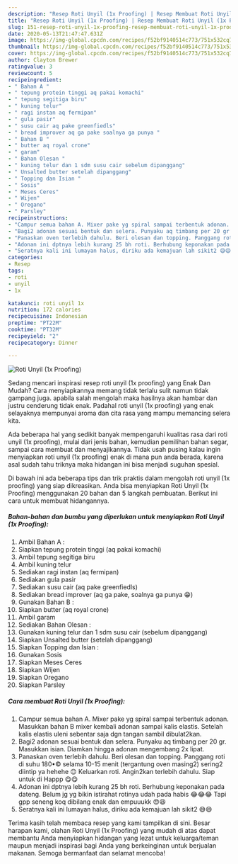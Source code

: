 ```yaml
---
description: "Resep Roti Unyil (1x Proofing) | Resep Membuat Roti Unyil (1x Proofing) Yang Enak Banget"
title: "Resep Roti Unyil (1x Proofing) | Resep Membuat Roti Unyil (1x Proofing) Yang Enak Banget"
slug: 151-resep-roti-unyil-1x-proofing-resep-membuat-roti-unyil-1x-proofing-yang-enak-banget
date: 2020-05-13T21:47:47.631Z
image: https://img-global.cpcdn.com/recipes/f52bf9140514c773/751x532cq70/roti-unyil-1x-proofing-foto-resep-utama.jpg
thumbnail: https://img-global.cpcdn.com/recipes/f52bf9140514c773/751x532cq70/roti-unyil-1x-proofing-foto-resep-utama.jpg
cover: https://img-global.cpcdn.com/recipes/f52bf9140514c773/751x532cq70/roti-unyil-1x-proofing-foto-resep-utama.jpg
author: Clayton Brewer
ratingvalue: 3
reviewcount: 5
recipeingredient:
- " Bahan A "
- " tepung protein tinggi aq pakai komachi"
- " tepung segitiga biru"
- " kuning telur"
- " ragi instan aq fermipan"
- " gula pasir"
- " susu cair aq pake greenfiedls"
- " bread improver aq ga pake soalnya ga punya "
- " Bahan B "
- " butter aq royal crone"
- " garam"
- " Bahan Olesan "
- " kuning telur dan 1 sdm susu cair sebelum dipanggang"
- " Unsalted butter setelah dipanggang"
- " Topping dan Isian "
- " Sosis"
- " Meses Ceres"
- " Wijen"
- " Oregano"
- " Parsley"
recipeinstructions:
- "Campur semua bahan A. Mixer pake yg spiral sampai terbentuk adonan. Masukkan bahan B mixer kembali adonan sampai kalis elastis. Setelah kalis elastis uleni sebentar saja dgn tangan sambil dibulat2kan."
- "Bagi2 adonan sesuai bentuk dan selera. Punyaku aq timbang per 20 gr. Masukkan isian. Diamkan hingga adonan mengembang 2x lipat."
- "Panaskan oven terlebih dahulu. Beri olesan dan topping. Panggang roti di suhu 180•© selama 10-15 menit (tergantung oven masing2) sering2 diintip ya hehehe 😌 Keluarkan roti. Angin2kan terlebih dahulu. Siap untuk di Happp 😋😋"
- "Adonan ini dptnya lebih kurang 25 bh roti. Berhubung keponakan pada dateng. Belum jg yg bikin istirahat rotinya udah pada habis 😂😂😂 Tapi gpp seneng koq dibilang enak dan empuuukk 😍😆"
- "Seratnya kali ini lumayan halus, diriku ada kemajuan lah sikit2 😅😄"
categories:
- Resep
tags:
- roti
- unyil
- 1x

katakunci: roti unyil 1x 
nutrition: 172 calories
recipecuisine: Indonesian
preptime: "PT22M"
cooktime: "PT32M"
recipeyield: "2"
recipecategory: Dinner

---
```



![Roti Unyil (1x Proofing)](https://img-global.cpcdn.com/recipes/f52bf9140514c773/751x532cq70/roti-unyil-1x-proofing-foto-resep-utama.jpg)

Sedang mencari inspirasi resep roti unyil (1x proofing) yang Enak Dan Mudah? Cara menyiapkannya memang tidak terlalu sulit namun tidak gampang juga. apabila salah mengolah maka hasilnya akan hambar dan justru cenderung tidak enak. Padahal roti unyil (1x proofing) yang enak selayaknya mempunyai aroma dan cita rasa yang mampu memancing selera kita.

Ada beberapa hal yang sedikit banyak mempengaruhi kualitas rasa dari roti unyil (1x proofing), mulai dari jenis bahan, kemudian pemilihan bahan segar, sampai cara membuat dan menyajikannya. Tidak usah pusing kalau ingin menyiapkan roti unyil (1x proofing) enak di mana pun anda berada, karena asal sudah tahu triknya maka hidangan ini bisa menjadi suguhan spesial.




Di bawah ini ada beberapa tips dan trik praktis dalam mengolah roti unyil (1x proofing) yang siap dikreasikan. Anda bisa menyiapkan Roti Unyil (1x Proofing) menggunakan 20 bahan dan 5 langkah pembuatan. Berikut ini cara untuk membuat hidangannya.

<!--inarticleads1-->

##### Bahan-bahan dan bumbu yang diperlukan untuk menyiapkan Roti Unyil (1x Proofing):

1. Ambil  Bahan A :
1. Siapkan  tepung protein tinggi (aq pakai komachi)
1. Ambil  tepung segitiga biru
1. Ambil  kuning telur
1. Sediakan  ragi instan (aq fermipan)
1. Sediakan  gula pasir
1. Sediakan  susu cair (aq pake greenfiedls)
1. Sediakan  bread improver (aq ga pake, soalnya ga punya 😁)
1. Gunakan  Bahan B :
1. Siapkan  butter (aq royal crone)
1. Ambil  garam
1. Sediakan  Bahan Olesan :
1. Gunakan  kuning telur dan 1 sdm susu cair (sebelum dipanggang)
1. Siapkan  Unsalted butter (setelah dipanggang)
1. Siapkan  Topping dan Isian :
1. Gunakan  Sosis
1. Siapkan  Meses Ceres
1. Siapkan  Wijen
1. Siapkan  Oregano
1. Siapkan  Parsley




<!--inarticleads2-->

##### Cara membuat Roti Unyil (1x Proofing):

1. Campur semua bahan A. Mixer pake yg spiral sampai terbentuk adonan. Masukkan bahan B mixer kembali adonan sampai kalis elastis. Setelah kalis elastis uleni sebentar saja dgn tangan sambil dibulat2kan.
1. Bagi2 adonan sesuai bentuk dan selera. Punyaku aq timbang per 20 gr. Masukkan isian. Diamkan hingga adonan mengembang 2x lipat.
1. Panaskan oven terlebih dahulu. Beri olesan dan topping. Panggang roti di suhu 180•© selama 10-15 menit (tergantung oven masing2) sering2 diintip ya hehehe 😌 Keluarkan roti. Angin2kan terlebih dahulu. Siap untuk di Happp 😋😋
1. Adonan ini dptnya lebih kurang 25 bh roti. Berhubung keponakan pada dateng. Belum jg yg bikin istirahat rotinya udah pada habis 😂😂😂 Tapi gpp seneng koq dibilang enak dan empuuukk 😍😆
1. Seratnya kali ini lumayan halus, diriku ada kemajuan lah sikit2 😅😄




Terima kasih telah membaca resep yang kami tampilkan di sini. Besar harapan kami, olahan Roti Unyil (1x Proofing) yang mudah di atas dapat membantu Anda menyiapkan hidangan yang lezat untuk keluarga/teman maupun menjadi inspirasi bagi Anda yang berkeinginan untuk berjualan makanan. Semoga bermanfaat dan selamat mencoba!
